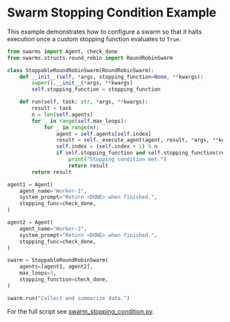 # Swarm Stopping Condition Example

This example demonstrates how to configure a swarm so that it halts execution once a custom stopping function evaluates to `True`.

```python
from swarms import Agent, check_done
from swarms.structs.round_robin import RoundRobinSwarm

class StoppableRoundRobinSwarm(RoundRobinSwarm):
    def __init__(self, *args, stopping_function=None, **kwargs):
        super().__init__(*args, **kwargs)
        self.stopping_function = stopping_function

    def run(self, task: str, *args, **kwargs):
        result = task
        n = len(self.agents)
        for _ in range(self.max_loops):
            for _ in range(n):
                agent = self.agents[self.index]
                result = self._execute_agent(agent, result, *args, **kwargs)
                self.index = (self.index + 1) % n
                if self.stopping_function and self.stopping_function(result):
                    print("Stopping condition met.")
                    return result
        return result

agent1 = Agent(
    agent_name="Worker-1",
    system_prompt="Return <DONE> when finished.",
    stopping_func=check_done,
)

agent2 = Agent(
    agent_name="Worker-2",
    system_prompt="Return <DONE> when finished.",
    stopping_func=check_done,
)

swarm = StoppableRoundRobinSwarm(
    agents=[agent1, agent2],
    max_loops=3,
    stopping_function=check_done,
)

swarm.run("Collect and summarize data.")
```

For the full script see [swarm_stopping_condition.py](https://github.com/kyegomez/swarms/blob/master/examples/multi_agent/swarm_stopping_condition.py).
